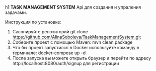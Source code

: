 h1 **TASK MANAGEMENT SYSTEM**
Api для создания и упраления задачами.

Инструкция по установке:
1. Склонируйте репозиторий
  git clone https://github.com/AlinaSoboleva/TaskManagementSystem.git
2. Соберите проект с помощью Maven:
   mvn clean package
3. Что бы проект запустился в Docker используйте команду в терминале: docker-compose up -d
4. После запуска вы можете открыть браузер и перейти по адресу http://localhost:8080/auth/signup для регистрации
  

